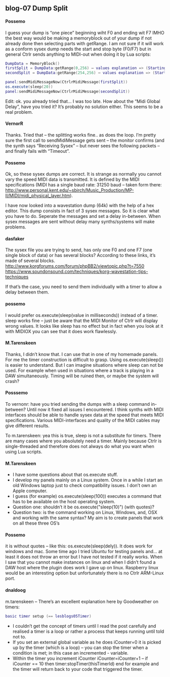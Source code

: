 ## blog-07 Dump Split

#### Possemo

I guess your dump is “one piece” beginning wiht F0 and ending wit F7
IMHO the best way would be making a memoryblock out of your dump if not already done then selecting parts with getRange. I am not sure if it will work as a conform sysex dump needs the start and stop byte (F0/F7) but in general Ctrlr sends anything to MIDI-out when doing it by Lua scripts:
```lua
DumpData = MemoryBlock()
firstSplit = DumpData:getRange(0,256) — values explanation => (Starting Byte, Number of Bytes)
secondSplit = DumpData:getRange(254,256) — values explanation => (Starting Byte, Number of Bytes)

panel:sendMidiMessageNow(CtrlrMidiMessage(firstSplit))
os.execute(sleep(20))
panel:sendMidiMessageNow(CtrlrMidiMessage(secondSplit))
```

Edit: ok. you already tried that… I was too late. How about the “Midi Global Delay”, have you tried it? It’s probably no solution either. This seems to be a real problem.

#### VernorR

Thanks. Tried that – the splitting works fine.. as does the loop. I’m pretty sure the first call to sendMidiMessage gets sent – the monitor confirms (and the synth says “Receiving Sysex” – but never sees the following packets – and finally fails with “Timeout”.

#### Possemo

Ok, so these sysex dumps are correct. It is strange as normally you cannot vary the speed MIDI data is transmitted. It is defined by the MIDI specifications (MIDI has a single baud rate: 31250 baud – taken form there: http://www.personal.kent.edu/~sbirch/Music_Production/MP-II/MIDI/midi_physical_layer.htm).

I have now looked into a wavestation dump (64k) with the help of a hex editor. This dump consists in fact of 3 sysex messages. So it is clear what you have to do. Seperate the messages and set a delay in-between. When sysex messages are sent without delay many synths/systems will make problems.


#### dasfaker

The sysex file you are trying to send, has only one F0 and one F7 (one single block of data) or has several blocks? According to these links, it’s made of several blocks.
http://www.korgforums.com/forum/phpBB2/viewtopic.php?t=7550
https://www.soundonsound.com/techniques/korg-wavestation-tips-techniques

If that’s the case, you need to send them individually with a timer to allow a delay between them.

#### possemo

I would prefer os.execute(sleep(value in milliseconds)) instead of a timer. sleep works fine – just be aware that the MIDI Monitor of Ctrlr will display wrong values. It looks like sleep has no effect but in fact when you look at it with MIDIOX you can see that it does work flawlessly.

#### M.Tarenskeen

Thanks, I didn’t know that. I can use that in one of my homemade panels. For me the timer construction is difficult to grasp. Using os.execute(sleep()) is easier to understand. But I can imagine situations where sleep can not be used. For example when used in situations where a track is playing in a DAW simultaneously. Timing will be ruined then, or maybe the system will crash?

#### Posssemo

To vernonr: have you tried sending the dumps with a sleep command in-between? Until now it fixed all issues I encountered. I think synths with MIDI interfaces should be able to handle sysex data at the speed that meets MIDI specifications. Various MIDI-interfaces and quality of the MIDI cables may give different results.

To m.tarenskeen: yea this is true, sleep is not a substitute for timers. There are many cases where you absolutely need a timer. Mainly because Ctrlr is single-threaded and therefore does not always do what you want when using Lua scripts.

#### M.Tarenskeen

- I have some questions about that os.execute stuff.
- I develop my panels mainly on a Linux system. Once in a while I start an old Windows laptop just to check compatibility issues. I don’t own an Apple computer.
- I guess (for example) os.execute(sleep(100)) executes a command that has to be available on the host operating system.
- Question one: shouldn’t it be os.execute("sleep(10)") (with quotes)?
- Question two: is the command working on Linux, Windows, and, OSX and working with the same syntax? My aim is to create panels that work on all these three OS’s

#### Possemo

it is without quotes – like this: os.execute(sleep(dely)). It does work for windows and mac. Some time ago I tried Ubuntu for testing panels and… at least it does not throw an error but I have not tested if it really works. When I saw that you cannot make instances on linux and when I didn’t found a DAW host where the plugin does work I gave up on linux. Raspberry linux would be an interesting option but unfortunately there is no Ctrlr ARM-Linux port.

#### dnaldoog

m.tarenskeen – There’s an excellent explanation here by Goodweather on timers:
```lua
basic timer setup (== lesblogs05Timer)
```

- I couldn’t get the concept of timers until I read the post carefully and realised a timer is a loop or rather a process that keeps running until told not to.
- If you set an external global variable as he does iCounter=0 it is picked up by the timer (which is a loop) – you can stop the timer when a condition is met; in this case an incremented - variable.
- Within the timer you increment iCounter iCounter=iCounter+1 – if iCounter == 10 then timer:stopTimer(thisTimerId) end for example and the timer will return back to your code that triggered the timer.

